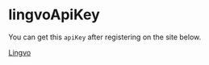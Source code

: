 # lingvoApiKey

You can get this `apiKey` after registering on the site below.

[Lingvo](https://developers.lingvolive.com/Applications)

